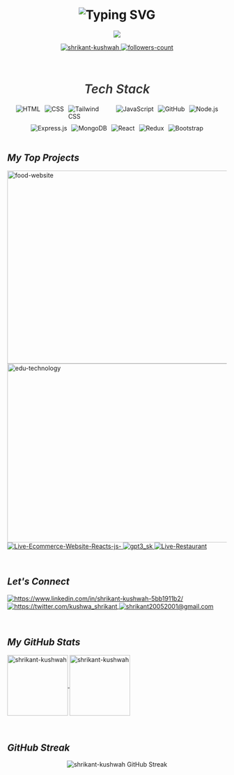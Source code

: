 




<!----------------------------------- Heading Section -----------------------------
![web-developer-logo-4](https://github.com/user-attachments/assets/a7bb399a-037e-4851-a2cb-5dfdd6a89ba4)
------->

<!----------------------------------- Heading Section -----------------------------
<h1 align="center">
        Hi
        <img src="https://github.githubassets.com/images/icons/emoji/unicode/1f44b.png" width="35" alt="wave">
        I'm Shrikant Kushwah
    </h1>
------->


<h1 align="center">
<img src="https://readme-typing-svg.demolab.com?font=Fira+Code&weight=600&size=30&pause=1000&color=3F00F7&random=false&width=900&lines=%E2%9C%A8+Hey%2C+I'm+Shrikant+Kushwah.+You+are+Welcome!+%F0%9F%8C%9F" alt="Typing SVG" />
</h1>


<!----------------------------------- About Section ------------------------------------>

<p align="center">
<img src="https://readme-typing-svg.demolab.com/?lines=Full-stack%20web%20developer;Experienced%20Frontend%20Developer;Freelance%20Developer%20&font=Fira%20Code&width=500&height=35&color=3F00F7&pause=1000&size=26" />
</p>



<!----------------------------------- Profile View Section ------------------------------------>

<p align="center">
    <a href="https://github.com/shrikant-kushwah">
        <img src="https://komarev.com/ghpvc/?username=shrikant-kushwah&label=Profile%20views&color=0e75b6&style=flat" alt="shrikant-kushwah" />
    </a>
    <a href="https://github.com/shrikant-kushwah?tab=followers">
        <img src="https://img.shields.io/github/followers/shrikant-kushwah?label=Followers&style=social" alt="followers-count">
    </a>
</p>
<br>



<!----------------------------------- Tech Stack Section ------------------------------------>

<h2 style="
  font-size: 28px; 
  font-weight: 600; 
  color: #333; 
  text-align: center; 
  margin-bottom: 20px;
">
  <i>Tech Stack</i>
</h2>
<p style="
  display: flex; 
  flex-wrap: wrap; 
  justify-content: center; 
  gap: 10px; 
  margin: 0;
">
    <img src="https://img.shields.io/badge/HTML-E34F26?style=for-the-badge&logo=html5&logoColor=white" alt="HTML" style="max-width: 100px;" />
    <img src="https://img.shields.io/badge/CSS-1572B6?style=for-the-badge&logo=css3&logoColor=white" alt="CSS" style="max-width: 100px;" />
    <img src="https://img.shields.io/badge/Tailwind%20CSS-0f172a?style=for-the-badge&logo=tailwind-css&logoColor=white" alt="Tailwind CSS" style="max-width: 100px;" />
    <img src="https://img.shields.io/badge/JavaScript-F7DF1E?style=for-the-badge&logo=javascript&logoColor=323330" alt="JavaScript" style="max-width: 100px;" />
    <img src="https://img.shields.io/badge/GitHub-100000?style=for-the-badge&logo=github&logoColor=white" alt="GitHub" style="max-width: 100px;" />
    <img src="https://img.shields.io/badge/Node.js-8CC84C?style=for-the-badge&logo=node.js&logoColor=white" alt="Node.js" style="max-width: 100px;" />
    <img src="https://img.shields.io/badge/Express.js-000000?style=for-the-badge&logo=express&logoColor=white" alt="Express.js" style="max-width: 100px;" />
    <img src="https://img.shields.io/badge/MongoDB-47A248?style=for-the-badge&logo=mongodb&logoColor=white" alt="MongoDB" style="max-width: 100px;" />
    <img src="https://img.shields.io/badge/React-20232A?style=for-the-badge&logo=react&logoColor=61DAFB" alt="React" style="max-width: 100px;" />
    <img src="https://img.shields.io/badge/Redux-764ABC?style=for-the-badge&logo=redux&logoColor=white" alt="Redux" style="max-width: 100px;" />
    <img src="https://img.shields.io/badge/Bootstrap-563D7C?style=for-the-badge&logo=bootstrap&logoColor=white" alt="Bootstrap" style="max-width: 100px;" />
</p>


<br>



<!----------------------------------- Project Section ------------------------------------>

<h2><i>My Top Projects</i></h2>
<p align="left">
    <a href="https://github.com/shrikant-kushwah/Tastico-app" target="_blank">
       <img width="937" height="442" alt="food-website" src="https://github.com/user-attachments/assets/ae2034e3-135a-46a4-9372-74e3a5873308" />
    </a>
    <a href="https://github.com/shrikant-kushwah/EduTech-Study-Notion" target="_blank">
        <img width="953" height="410" alt="edu-technology" src="https://github.com/user-attachments/assets/d230ad0a-1572-43fa-80d5-c3800cd9e754" />
    </a>
    <a href="https://github.com/shrikant-kushwah/Live-Ecommerce-Website-Reacts-js-" target="_blank">
        <img src="https://img.shields.io/static/v1?style=for-the-badge&message=Ecommerce Website&color=ffa500&logo=github&logoColor=white&label=" alt="Live-Ecommerce-Website-Reacts-js-" />
    </a>
    <a href="https://github.com/shrikant-kushwah/gpt3_sk" target="_blank">
        <img src="https://img.shields.io/static/v1?style=for-the-badge&message=GPT3_SK Website&color=042c54&logo=github&logoColor=white&label=" alt="gpt3_sk" />
    </a>
    <a href="https://github.com/shrikant-kushwah/Live-Restaurant" target="_blank">
        <img src="https://img.shields.io/static/v1?style=for-the-badge&message=Live-Restaurant Website&color=dcca87&logo=github&logoColor=white&label=" alt="Live-Restaurant" />
    </a>
</p>

<br>



<!----------------------------------- Social Media Links Section ------------------------------------>

<h2><i>Let's Connect</i></h2>
<p align="left">
    <a href="https://www.linkedin.com/in/shrikant-kushwah-5bb1911b2/">
        <img align="center" src="https://img.shields.io/badge/LinkedIn-0077B5?style=for-the-badge&logo=linkedin&logoColor=white" alt="https://www.linkedin.com/in/shrikant-kushwah-5bb1911b2/" />
    </a>
    <a href="https://twitter.com/kushwa_shrikant">
        <img align="center" src="https://img.shields.io/badge/Twitter-1DA1F2?style=for-the-badge&logo=twitter&logoColor=white" alt="https://twitter.com/kushwa_shrikant" />
    </a>
    <a title="shrikant20052001@gmail.com" href="mailto:shrikant20052001@gmail.com">
        <img align="center" src="https://img.shields.io/badge/Gmail-D14836?style=for-the-badge&logo=gmail&logoColor=white" alt="shrikant20052001@gmail.com" />
    </a>
    
</p>
<br>



<!----------------------------------- GitHub Stats Section ------------------------------------>

<h2><i>My GitHub Stats</i></h2>
<p>
    <a href=https://github.com/shrikant-kushwah">
   <img align="center" src="https://github-readme-stats.vercel.app/api?username=shrikant-kushwah&show_icons=true&include_all_commits=true&count_private=true&hide=issues,contribs&border_radius=0&locale=en&theme=dark" alt="shrikant-kushwah" height="139" />
    </a>
    <a href="hhttps://github.com/shrikant-kushwah">
    <img align="center" src="https://github-readme-stats.vercel.app/api/top-langs/?username=shrikant-kushwah&layout=compact&exclude_repo=&hide=Shell&border_radius=0&theme=dark" alt="shrikant-kushwah" height="139" />
    </a>
    
</p>

<br>

<!-----------------------------------GitHub Streak-------------------------------------->

<h2><i>GitHub Streak</i></h2>
<p align="center">
    <img src="https://github-readme-streak-stats.herokuapp.com/?user=shrikant-kushwah&theme=dark" alt="shrikant-kushwah GitHub Streak" />
</p>



<!---------------------------
<img align="center" src="https://github-readme-streak-stats.herokuapp.com/?user=shrikant-kushwah&theme=dark" alt="shrikant-kushwah"/>
<p><img align="center" src="https://github-readme-streak-stats.herokuapp.com/?user=slugneffex&" alt="slugneffex" /></p>
<p><img align="center" src="https://github-readme-streak-stats.herokuapp.com/?user=shrikant-kushwah&" alt="shrikant-kushwah" /></p>



<h2 align="center"><em>GitHub Streak</em></h2>
<div align="center">
    <img src="https://github-readme-streak-stats.herokuapp.com/?user=shrikant-kushwah&theme=dark" alt="GitHub Streak - Shrikant Kushwah">
</div>

<h2><em>GitHub Streak</em></h2>
<div style="text-align: center;">
    <img align="center" src="https://github-readme-streak-stats.herokuapp.com/?user=shrikant-kushwah&theme=dark" alt="shrikant-kushwah"/>
</div>




<h2><i>GitHub Streak</i></h2>
<p>
    <img align="center" src="https://github-readme-streak-stats.herokuapp.com/?user=shrikant-kushwah&theme=dark" alt="shrikant-kushwah"/>
</p>
--------->



<!----------------------------------- Top Repository Section ----------------------------

<h2><i>Top Repositories</i></h2>
<p>
    <a href="https://github.com/shrikant-kushwah/Live-Ecommerce-Website-Reacts-js-">
        <img align="center" src="https://github-readme-stats.vercel.app/api/pin/?username=shrikant-kushwah&repo=Live-Ecommerce-Website-Reacts-js-&locale=en&border_radius=0&theme=dark" alt="shrikant-kushwah"/>
    </a>
    <a href="https://github.com/shrikant-kushwah/gpt3_sk">
        <img align="center" src="https://github-readme-stats.vercel.app/api/pin/?username=shrikant-kushwah&repo=gpt3_sk&locale=en&border_radius=0&theme=dark" alt="shrikant-kushwah"/>
    </a>
    <a href="https://github.com/shrikant-kushwah/Weather_App">
        <img align="center" src="https://github-readme-stats.vercel.app/api/pin/?username=shrikant-kushwah&repo=Weather_App&locale=en&border_radius=0&theme=dark" alt="shrikant-kushwah"/>
    </a>
    <a href="https://github.com/shrikant-kushwah/Online_Food_Delivery_Website">
        <img align="center" src="https://github-readme-stats.vercel.app/api/pin/?username=shrikant-kushwah&repo=Online_Food_Delivery_Website&locale=en&border_radius=0&theme=dark" alt="shrikant-kushwah"/>
    </a>
</p>


-------->
